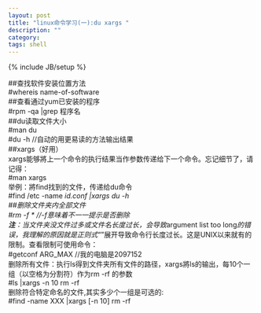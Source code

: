 ```yaml
---
layout: post
title: "linux命令学习(一):du xargs "
description: ""
category:
tags: shell
---
```

{% include JB/setup %}


##查找软件安装位置方法  
	#whereis name-of-software  
##查看通过yum已安装的程序  
	#rpm -qa |grep 程序名  
##du读取文件大小  
	#man du  
	#du -h  //自动的用更易读的方法输出结果  
##xargs（好用）  
xargs能够將上一个命令的执行结果当作参数传递给下一个命令。忘记细节了，请记得：  
	#man xargs  
举例：將find找到的文件，传递给du命令  
	#find /etc -name *id.conf |xargs du -h  
##删除文件夹内全部文件  
	#rm -f *  //-f意味着不一一提示是否删除  
**注**：当文件夹没文件过多或文件名长度过长，会导致*argument list too long*的错误，我理解的原因就是正则式“*”展开导致命令行长度过长。这是UNIX以来就有的限制。查看限制可使用命令：  
	#getconf ARG_MAX  //我的电脑是2097152  
删除所有文件：执行ls得到文件夹所有文件的路径，xargs將ls的输出，每10个一组（以空格为分割符）作为rm -rf 的参数  
	#ls |xargs -n 10 rm -rf  
删除符合特定命名的文件,其实多少个一组是可选的:  
	#find -name XXX |xargs [-n 10] rm -rf  
